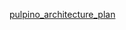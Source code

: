 [pulpino_architecture_plan](https://drive.google.com/file/d/17QxfsEvm5tCjYf7raeShPYsk6IKwJMU8/view?usp=sharing)
